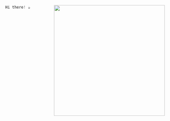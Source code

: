 

<a href="https://discord.com/invite/6cUhkj6uZJ"><img align="right" width=350 src="https://count.getloli.com/@Rollczi?name=Rollczi&theme=love-and-deepspace&padding=7&offset=10&align=center&scale=1.1&pixelated=1&darkmode=auto"></a>

```kts
Hi there! ☕
```
